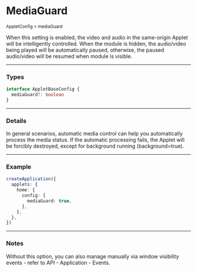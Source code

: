# MediaGuard

<small>AppletConfig > mediaGuard</small>

When this setting is enabled, the video and audio in the same-origin Applet will be intelligently controlled. When the module is hidden, the audio/video being played will be automatically paused, otherwise, the paused audio/video will be resumed when module is visible.

---

<h3>Types</h3>

```ts
interface AppletBaseConfig {
  mediaGuard?: boolean
}
```

---

<h3>Details</h3>

In general scenarios, automatic media control can help you automatically process the media status. If the automatic processing fails, the Applet will be forcibly destroyed, except for background running (background=true).

---

<h3>Example</h3>

```ts
createApplication({
  applets: {
    home: {
      config: {
        mediaGuard: true,
      },
    },
  },
})
```

---

<h3>Notes</h3>

Without this option, you can also manage manually via window visibility events - refer to API - Application - Events.
